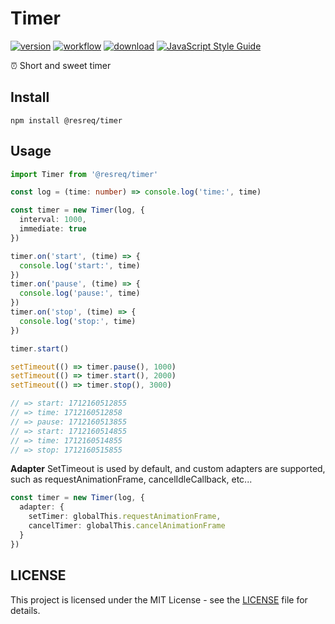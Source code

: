 # Timer

[![version](https://img.shields.io/github/v/release/molvqingtai/timer)](https://www.npmjs.com/package/@resreq/timer) [![workflow](https://github.com/molvqingtai/timer/actions/workflows/ci.yml/badge.svg)](https://github.com/molvqingtai/timer/actions) [![download](https://img.shields.io/npm/dt/@resreq/timer)](https://www.npmjs.com/package/@resreq/timer) [![JavaScript Style Guide](https://img.shields.io/badge/code_style-standard-brightgreen.svg)](https://standardjs.com)

⏰ Short and sweet timer

## Install

```shell
npm install @resreq/timer
```

## Usage

```typescript
import Timer from '@resreq/timer'

const log = (time: number) => console.log('time:', time)

const timer = new Timer(log, {
  interval: 1000,
  immediate: true
})

timer.on('start', (time) => {
  console.log('start:', time)
})
timer.on('pause', (time) => {
  console.log('pause:', time)
})
timer.on('stop', (time) => {
  console.log('stop:', time)
})

timer.start()

setTimeout(() => timer.pause(), 1000)
setTimeout(() => timer.start(), 2000)
setTimeout(() => timer.stop(), 3000)

// => start: 1712160512855
// => time: 1712160512858
// => pause: 1712160513855
// => start: 1712160514855
// => time: 1712160514855
// => stop: 1712160515855
```

**Adapter**
SetTimeout is used by default, and custom adapters are supported, such as requestAnimationFrame, cancelIdleCallback, etc...

```typescript
const timer = new Timer(log, {
  adapter: {
    setTimer: globalThis.requestAnimationFrame,
    cancelTimer: globalThis.cancelAnimationFrame
  }
})
```

## LICENSE

This project is licensed under the MIT License - see the [LICENSE](https://github.com/molvqingtai/timer/blob/main/LICENSE) file for details.
